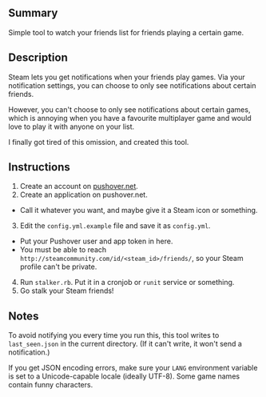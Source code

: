 ## Summary

Simple tool to watch your friends list for friends playing a certain game.

## Description

Steam lets you get notifications when your friends play games.  Via your notification settings, you can choose to only see notifications about certain friends.

However, you can't choose to only see notifications about certain games, which is annoying when you have a favourite multiplayer game and would love to play it with anyone on your list.

I finally got tired of this omission, and created this tool.

## Instructions

1. Create an account on [pushover.net](https://pushover.net/).
2. Create an application on pushover.net.
  * Call it whatever you want, and maybe give it a Steam icon or something.
3. Edit the `config.yml.example` file and save it as `config.yml`.
  * Put your Pushover user and app token in here.
  * You must be able to reach `http://steamcommunity.com/id/<steam_id>/friends/`, so your Steam profile can't be private.
4. Run `stalker.rb`.  Put it in a cronjob or `runit` service or something.
5. Go stalk your Steam friends!

## Notes

To avoid notifying you every time you run this, this tool writes to `last_seen.json` in the current directory.  (If it can't write, it won't send a notification.)

If you get JSON encoding errors, make sure your `LANG` environment variable is set to a Unicode-capable locale (ideally UTF-8).  Some game names contain funny characters.
